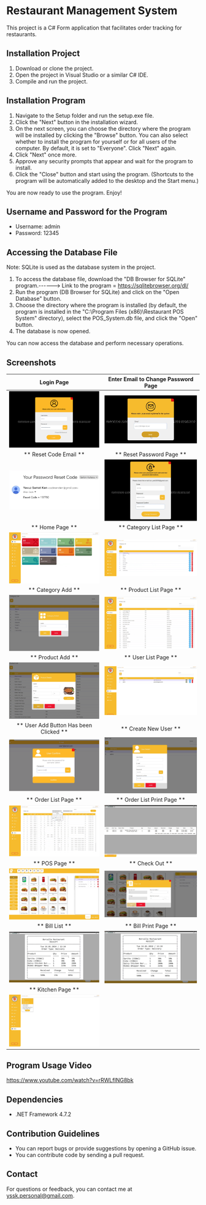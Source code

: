 # Restaurant Management System

This project is a C# Form application that facilitates order tracking for restaurants.

## Installation Project

1. Download or clone the project.
2. Open the project in Visual Studio or a similar C# IDE.
3. Compile and run the project.

## Installation Program

1. Navigate to the Setup folder and run the setup.exe file.
2. Click the "Next" button in the installation wizard.
3. On the next screen, you can choose the directory where the program will be installed by clicking the "Browse" button. You can also select whether to install the program for yourself or for all users of the computer. By default, it is set to "Everyone". Click "Next" again.
4. Click "Next" once more.
5. Approve any security prompts that appear and wait for the program to install.
6. Click the "Close" button and start using the program. (Shortcuts to the program will be automatically added to the desktop and the Start menu.)

You are now ready to use the program. Enjoy!

## Username and Password for the Program

* Username: admin
* Password: 12345

## Accessing the Database File

Note: SQLite is used as the database system in the project.

1. To access the database file, download the "DB Browser for SQLite" program.------> Link to the program = https://sqlitebrowser.org/dl/
3. Run the program (DB Browser for SQLite) and click on the "Open Database" button.
4. Choose the directory where the program is installed (by default, the program is installed in the "C:\Program Files (x86)\Restaurant POS System" directory), select the POS_System.db file, and click the "Open" button.
5. The database is now opened.

You can now access the database and perform necessary operations.

## Screenshots

| Login Page | Enter Email to Change Password Page |
|------------|------------|
| ![Login Page](https://github.com/YavuzSametKan/Restaurant_POS_System/blob/master/UI_images/login.png?raw=true) | ![Enter Email to Change Password Page](https://github.com/YavuzSametKan/Restaurant_POS_System/blob/master/UI_images/passwordChange.png?raw=true) |
| <div align="center">** Reset Code Email **</div> | <div align="center">** Reset Password Page **</div> |
| ![Reset Code Email](https://github.com/YavuzSametKan/Restaurant_POS_System/blob/master/UI_images/sendEmailPage.png?raw=true) | ![Reset Password Page](https://github.com/YavuzSametKan/Restaurant_POS_System/blob/master/UI_images/resetCode.png?raw=true) |
| <div align="center">** Home Page **</div> | <div align="center">** Category List Page **</div> |
| ![Home Page](https://github.com/YavuzSametKan/Restaurant_POS_System/blob/master/UI_images/homePage.png?raw=true) | ![Category List Page](https://github.com/YavuzSametKan/Restaurant_POS_System/blob/master/UI_images/categoryListPage.png?raw=true) |
| <div align="center">** Category Add **</div> | <div align="center">** Product List Page **</div> |
| ![Category Add](https://github.com/YavuzSametKan/Restaurant_POS_System/blob/master/UI_images/categoryAdd.png?raw=true) | ![Product List Page](https://github.com/YavuzSametKan/Restaurant_POS_System/blob/master/UI_images/productListPage.png?raw=true) |
| <div align="center">** Product Add **</div> | <div align="center">** User List Page **</div> |
| ![Product Add](https://github.com/YavuzSametKan/Restaurant_POS_System/blob/master/UI_images/productAdd.png?raw=true) | ![User List Page](https://github.com/YavuzSametKan/Restaurant_POS_System/blob/master/UI_images/userListPage.png?raw=true) |
| <div align="center">** User Add Button Has been Clicked **</div> | <div align="center">** Create New User **</div> |
| ![User Add Button Has been Clicked](https://github.com/YavuzSametKan/Restaurant_POS_System/blob/master/UI_images/userListAddBtnToClick.png?raw=true) | ![Create New User](https://github.com/YavuzSametKan/Restaurant_POS_System/blob/master/UI_images/createNewUser.png?raw=true) |
| <div align="center">** Order List Page **</div> | <div align="center">** Order List Print Page **</div> |
| ![Order List Page](https://github.com/YavuzSametKan/Restaurant_POS_System/blob/master/UI_images/orderListPage.png?raw=true) | ![Order List Print Page](https://github.com/YavuzSametKan/Restaurant_POS_System/blob/master/UI_images/orderListPrint.png?raw=true) |
| <div align="center">** POS Page **</div> | <div align="center">** Check Out **</div> |
| ![POS Page](https://github.com/YavuzSametKan/Restaurant_POS_System/blob/master/UI_images/POSPage.png?raw=true) | ![Check Out](https://github.com/YavuzSametKan/Restaurant_POS_System/blob/master/UI_images/checkOut.png?raw=true) |
| <div align="center">** Bill List **</div> | <div align="center">** Bill Print Page **</div> |
| ![Bill List](https://github.com/YavuzSametKan/Restaurant_POS_System/blob/master/UI_images/billPrint.png?raw=true) | ![Bill Print Page](https://github.com/YavuzSametKan/Restaurant_POS_System/blob/master/UI_images/billPrint.png?raw=true) |
| <div align="center">** Kitchen Page **</div> |
| ![Kitchen Page](https://github.com/YavuzSametKan/Restaurant_POS_System/blob/master/UI_images/kitchenPage.png?raw=true) |

## Program Usage Video

https://www.youtube.com/watch?v=rRWLfING8bk

## Dependencies

- .NET Framework 4.7.2

## Contribution Guidelines

- You can report bugs or provide suggestions by opening a GitHub issue.
- You can contribute code by sending a pull request.

## Contact

For questions or feedback, you can contact me at yssk.personal@gmail.com.
